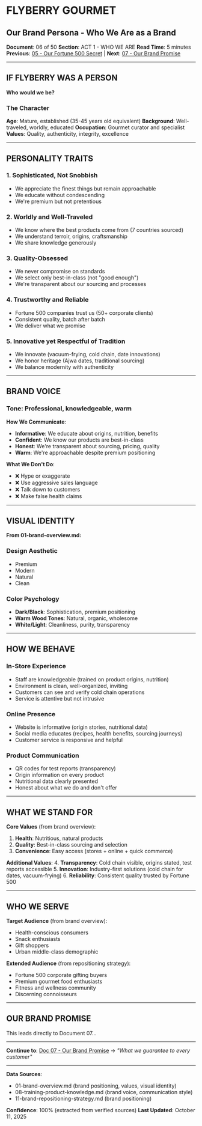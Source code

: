 # FLYBERRY GOURMET
## Our Brand Persona - Who We Are as a Brand

**Document**: 06 of 50
**Section**: ACT 1 - WHO WE ARE
**Read Time**: 5 minutes
**Previous**: [05 - Our Fortune 500 Secret](#) | **Next**: [07 - Our Brand Promise](#)

---

## IF FLYBERRY WAS A PERSON

**Who would we be?**

### The Character

**Age**: Mature, established (35-45 years old equivalent)
**Background**: Well-traveled, worldly, educated
**Occupation**: Gourmet curator and specialist
**Values**: Quality, authenticity, integrity, excellence

---

## PERSONALITY TRAITS

### **1. Sophisticated, Not Snobbish**
- We appreciate the finest things but remain approachable
- We educate without condescending
- We're premium but not pretentious

### **2. Worldly and Well-Traveled**
- We know where the best products come from (7 countries sourced)
- We understand terroir, origins, craftsmanship
- We share knowledge generously

### **3. Quality-Obsessed**
- We never compromise on standards
- We select only best-in-class (not "good enough")
- We're transparent about our sourcing and processes

### **4. Trustworthy and Reliable**
- Fortune 500 companies trust us (50+ corporate clients)
- Consistent quality, batch after batch
- We deliver what we promise

### **5. Innovative yet Respectful of Tradition**
- We innovate (vacuum-frying, cold chain, date innovations)
- We honor heritage (Ajwa dates, traditional sourcing)
- We balance modernity with authenticity

---

## BRAND VOICE

### **Tone**: Professional, knowledgeable, warm

**How We Communicate**:
- **Informative**: We educate about origins, nutrition, benefits
- **Confident**: We know our products are best-in-class
- **Honest**: We're transparent about sourcing, pricing, quality
- **Warm**: We're approachable despite premium positioning

**What We Don't Do**:
- ❌ Hype or exaggerate
- ❌ Use aggressive sales language
- ❌ Talk down to customers
- ❌ Make false health claims

---

## VISUAL IDENTITY

**From 01-brand-overview.md:**

### **Design Aesthetic**
- Premium
- Modern
- Natural
- Clean

### **Color Psychology**
- **Dark/Black**: Sophistication, premium positioning
- **Warm Wood Tones**: Natural, organic, wholesome
- **White/Light**: Cleanliness, purity, transparency

---

## HOW WE BEHAVE

### **In-Store Experience**
- Staff are knowledgeable (trained on product origins, nutrition)
- Environment is clean, well-organized, inviting
- Customers can see and verify cold chain operations
- Service is attentive but not intrusive

### **Online Presence**
- Website is informative (origin stories, nutritional data)
- Social media educates (recipes, health benefits, sourcing journeys)
- Customer service is responsive and helpful

### **Product Communication**
- QR codes for test reports (transparency)
- Origin information on every product
- Nutritional data clearly presented
- Honest about what we do and don't offer

---

## WHAT WE STAND FOR

**Core Values** (from brand overview):
1. **Health**: Nutritious, natural products
2. **Quality**: Best-in-class sourcing and selection
3. **Convenience**: Easy access (stores + online + quick commerce)

**Additional Values**:
4. **Transparency**: Cold chain visible, origins stated, test reports accessible
5. **Innovation**: Industry-first solutions (cold chain for dates, vacuum-frying)
6. **Reliability**: Consistent quality trusted by Fortune 500

---

## WHO WE SERVE

**Target Audience** (from brand overview):
- Health-conscious consumers
- Snack enthusiasts
- Gift shoppers
- Urban middle-class demographic

**Extended Audience** (from repositioning strategy):
- Fortune 500 corporate gifting buyers
- Premium gourmet food enthusiasts
- Fitness and wellness community
- Discerning connoisseurs

---

## OUR BRAND PROMISE

This leads directly to Document 07...

---

**Continue to**: [Doc 07 - Our Brand Promise](#) → *"What we guarantee to every customer"*

---

**Data Sources**:
- 01-brand-overview.md (brand positioning, values, visual identity)
- 08-training-product-knowledge.md (brand voice, communication style)
- 11-brand-repositioning-strategy.md (brand positioning)

**Confidence**: 100% (extracted from verified sources)
**Last Updated**: October 11, 2025
